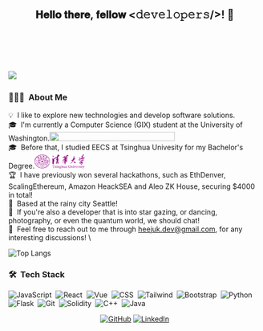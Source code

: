 <div align="center">
<h2> 𝐇𝐞𝐥𝐥𝐨 𝐭𝐡𝐞𝐫𝐞, 𝐟𝐞𝐥𝐥𝐨𝐰 <𝚍𝚎𝚟𝚎𝚕𝚘𝚙𝚎𝚛𝚜/>! 👋
<!-- <img src="https://github.com/ABSphreak/ABSphreak/blob/master/gifs/Hi.gif" width="30"> -->
</h2>
</div>

<!-- [![Typing SVG](https://readme-typing-svg.demolab.com/?lines=Full+Stack+Developer;Actively+looking+for+SDE+roles)](https://git.io/typing-svg) -->
<div style="width: 100%; margin-top: 100px; font-family: Arial, sans-serif;">
  <!-- Replace the value of lines with your desired text -->
  <img src="https://readme-typing-svg.demolab.com/?lines=Full+Stack+Developer;Actively+looking+for+SDE+roles" style="width: 100vw";/>
</div>

### 👩🏻‍💻 &nbsp;About Me


💡 &nbsp;I like to explore new technologies and develop software solutions.\
🎓 &nbsp;I'm currently a Computer Science (GIX) student at the University of Washington.<img src="https://uw-s3-cdn.s3.us-west-2.amazonaws.com/wp-content/uploads/sites/98/2014/09/07214441/Signature_Left_Purple_Hex.png" width="250" height = "18">
\
🎓 &nbsp;Before that, I studied EECS at Tsinghua Univesity for my Bachelor's Degree.<img src="https://raw.githubusercontent.com/HeeJu-K/HeeJu-K/main/Tsinghua_logo-cropped.svg" width="100" height="28" >
\
🏆 &nbsp;I have previously won several hackathons, such as EthDenver, ScalingEthereum, Amazon HeackSEA and Aleo ZK House, securing $4000 in total! \
📍 &nbsp;Based at the rainy city Seattle! \
🔭 &nbsp;If you're also a developer that is into star gazing, or dancing, photography, or even the quantum world, we should chat! \
💬 &nbsp;Feel free to reach out to me through heejuk.dev@gmail.com, for any interesting discussions! \
<!-- 📄 &nbsp;Please have a look at my [Résumé](https://www.adityavsingh.com/resume.html) for more details about me. I'm open to feedback and suggestions! -->

<div>
<!-- <img src="https://github-readme-stats.vercel.app/api?username=HeeJu-K&amp;show_icons=true&amp;theme=radical" alt="GitHub Readme Stats" style="width: 50%;"> -->

<img src="https://github-readme-stats.vercel.app/api/top-langs/?username=HeeJu-K&layout=compact&amp;show_icons=true&amp;theme=radical" alt="Top Langs" style="width: 45%;">
</div>

### 🛠 &nbsp;Tech Stack

![JavaScript](https://img.shields.io/badge/-JavaScript-05122A?style=flat&logo=javascript&logoColor=1572B6)&nbsp;
![React](https://img.shields.io/badge/-React-05122A?style=flat&logo=react&logoColor=1572B6)&nbsp;
![Vue](https://img.shields.io/badge/-Vue-05122A?style=flat&logo=vue&logoColor=1572B6)&nbsp;
![CSS](https://img.shields.io/badge/-CSS-05122A?style=flat&logo=CSS3&logoColor=1572B6)&nbsp;
![Tailwind](https://img.shields.io/badge/-Tailwind-05122A?style=flat&logo=Tailwind&logoColor=00599C)&nbsp;
![Bootstrap](https://img.shields.io/badge/-Bootstrap-05122A?style=flat&logo=Bootstrap&logoColor=00599C)&nbsp;
![Python](https://img.shields.io/badge/-Python-05122A?style=flat&logo=python&logoColor=FFA518)&nbsp;
![Flask](https://img.shields.io/badge/-Flask-05122A?style=flat&logo=flask&logoColor=FFA518)&nbsp;
![Git](https://img.shields.io/badge/-Git-05122A?style=flat&logo=git&logoColor=FFA518)&nbsp;
![Solidity](https://img.shields.io/badge/-Solidity-05122A?style=flat&logo=solidity&logoColor=FFA518)&nbsp;
![C++](https://img.shields.io/badge/-C++-05122A?style=flat&logo=C%2B%2B&logoColor=FFA518)&nbsp;
![Java](https://img.shields.io/badge/-Java-05122A?style=flat&logo=Java&logoColor=FFA518)&nbsp;

<!-- ![Illustrator](https://img.shields.io/badge/-Illustrator-05122A?style=flat&logo=adobe-illustrator)&nbsp;
![Photoshop](https://img.shields.io/badge/-Photoshop-05122A?style=flat&logo=adobe-photoshop)&nbsp;
![InDesign](https://img.shields.io/badge/-InDesign-05122A?style=flat&logo=adobe-indesign) -->

<!-- ![Django](https://img.shields.io/badge/-Django-05122A?style=flat&logo=django&logoColor=092E20)&nbsp; -->
<!-- ![Bootstrap](https://img.shields.io/badge/-Bootstrap-05122A?style=flat&logo=bootstrap&logoColor=563D7C)\ -->
<!-- ![RStudio](https://img.shields.io/badge/-RStudio-05122A?style=flat&logo=rstudio)&nbsp; -->
<!-- ![Eclipse](https://img.shields.io/badge/-Eclipse-05122A?style=flat&logo=eclipse-ide&logoColor=2C2255)\ -->

<div align="center">
    <a href="https://github.com/HeeJu-K" target="_blank"><img alt="GitHub" src="https://img.shields.io/badge/@HeeJu-K?style=flat-square&logo=GitHub&logoColor=black&labelBgColor=white"></a>
    <a href="https://www.linkedin.com/in/HeeJu-K" target="_blank"><img alt="LinkedIn" src="https://img.shields.io/badge/-LinkedIn-0077B5?style=flat-square&logo=Linkedin&logoColor=white"></a>
</div>
